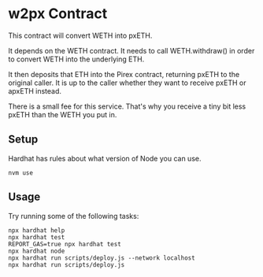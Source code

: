 # w2px Contract

This contract will convert WETH into pxETH.

It depends on the WETH contract. It needs to call WETH.withdraw() in order to
convert WETH into the underlying ETH.

It then deposits that ETH into the Pirex contract, returning pxETH to the original caller. It is up to the caller whether they want to receive pxETH or
apxETH instead.

There is a small fee for this service. That's why you receive a tiny bit less
pxETH than the WETH you put in.

## Setup

Hardhat has rules about what version of Node you can use.

```shell
nvm use
```

## Usage

Try running some of the following tasks:

```shell
npx hardhat help
npx hardhat test
REPORT_GAS=true npx hardhat test
npx hardhat node
npx hardhat run scripts/deploy.js --network localhost
npx hardhat run scripts/deploy.js
```
